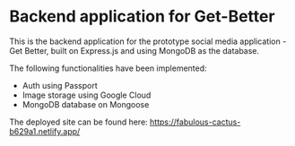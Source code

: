 # Backend application for Get-Better

This is the backend application for the prototype social media application - Get Better, built on Express.js and using MongoDB as the database.

The following functionalities have been implemented:

- Auth using Passport
- Image storage using Google Cloud
- MongoDB database on Mongoose

The deployed site can be found here: https://fabulous-cactus-b629a1.netlify.app/
